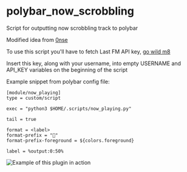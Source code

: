 # polybar_now_scrobbling
Script for outputting now scrobbling track to polybar

Modified idea from [0nse](https://github.com/0nse/now_playing/blob/master/now_playing.py)

To use this script you'll have to fetch Last FM API key, [go wild m8](https://www.last.fm/api/account/create)

Insert this key, along with your username, into empty USERNAME and API_KEY variables on the beginning of the script

Example snippet from polybar config file:

```
[module/now_playing]
type = custom/script

exec = "python3 $HOME/.scripts/now_playing.py"

tail = true

format = <label>
format-prefix = ""
format-prefix-foreground = ${colors.foreground}

label = %output:0:50%
```

![Example of this plugin in action](https://i.imgur.com/cZMv0yA.png "Example")
